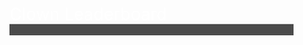 <meta content="application/json; charset=utf-8" http-equiv="Content-Type">
<meta content="utf-8" http-equiv="encoding">
<script src="https://cdn.jsdelivr.net/npm/axios/dist/axios.min.js"></script>
<script src="test.js"></script>

<div style="color:white; font-size: 30;">Clown Leaderboard</div>

<div id="player_data_div" style="font-size: 30;font:Monospace; background:rgba(1,1,1,0.7);color:white; padding:5px;"></div>
<div id="player_data_div_sub_2k" style="font-size: 30;font:Monospace; background:rgba(1,1,1,0.7);color:	#ff3333; padding:5px;"></div>